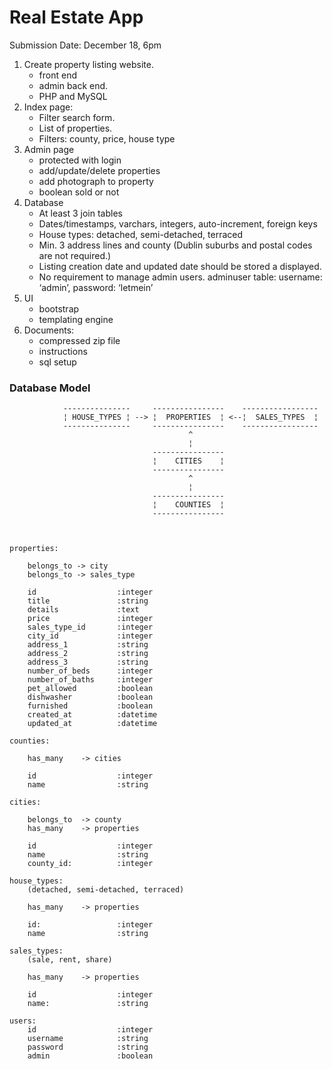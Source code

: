 # Real Estate App

Submission Date: December 18, 6pm

1. Create  property listing website.
    - front end
    - admin back end.
    - PHP and MySQL
2. Index page:
    - Filter search form.
    - List of properties.
    - Filters: county, price, house type
3. Admin page
    - protected with login
    - add/update/delete properties
    - add photograph to property
    - boolean sold or not
4. Database
    - At least 3 join tables
    - Dates/timestamps, varchars, integers, auto-increment, foreign keys
    - House types: detached, semi-detached, terraced
    - Min. 3 address lines and county (Dublin suburbs and postal codes are not required.)
    - Listing creation date and updated date should be stored a displayed.
    - No requirement to manage admin users. adminuser table: username: ‘admin’, password: ‘letmein’
5. UI
    - bootstrap
    - templating engine
6. Documents:
    - compressed zip file
    - instructions
    - sql setup 

### Database Model

                ---------------     ----------------    -----------------
                ¦ HOUSE_TYPES ¦ --> ¦  PROPERTIES  ¦ <--¦  SALES_TYPES  ¦
                ---------------     ----------------    -----------------
                                            ^
                                            ¦
                                    ----------------
                                    ¦    CITIES    ¦
                                    ----------------
                                            ^
                                            ¦
                                    ----------------
                                    ¦    COUNTIES  ¦
                                    ----------------



    properties:

        belongs_to -> city
        belongs_to -> sales_type

        id                  :integer
        title               :string
        details             :text
        price               :integer
        sales_type_id       :integer
        city_id             :integer
        address_1           :string
        address_2           :string
        address_3           :string
        number_of_beds      :integer
        number_of_baths     :integer
        pet_allowed         :boolean
        dishwasher          :boolean
        furnished           :boolean
        created_at          :datetime
        updated_at          :datetime

    counties:

        has_many    -> cities

        id                  :integer
        name                :string

    cities:

        belongs_to  -> county
        has_many    -> properties

        id                  :integer
        name                :string
        county_id:          :integer

    house_types:
        (detached, semi-detached, terraced)

        has_many    -> properties

        id:                 :integer
        name                :string

    sales_types:
        (sale, rent, share)

        has_many    -> properties

        id                  :integer
        name:               :string

    users:
        id                  :integer
        username            :string
        password            :string
        admin               :boolean